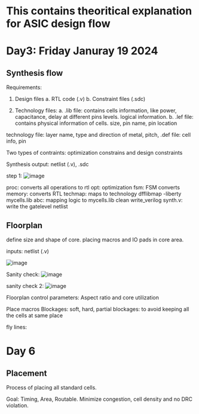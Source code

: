 # This contains theoritical explanation for ASIC design flow


# Day3: Friday Januray 19 2024
## Synthesis flow
Requirements: 

1. Design files
      a. RTL code (.v)
      b. Constraint files (.sdc)

2. Technology files:
     a. .lib file: contains cells information, like power, capacitance, delay at different pins levels. logical information.
     b. .lef file: contains physical information of cells. size, pin name, pin location


technology file: layer name, type and direction of metal, pitch, 
   .def file: cell info, pin

Two types of contraints: optimization constrains and design constraints

Synthesis output: netlist (.v), .sdc


step 1:
![image](https://github.com/RajuMachupalli/OPENROAD_FLOW_SCRIPT_IITG/assets/52839597/7b22f945-a15e-4446-852b-c3b67ac3cf10)

proc: converts all operations to rtl
opt: optimization
fsm: FSM converts
memory: converts RTL
techmap: maps to technology
dfflibmap -liberty mycells.lib 
abc: mapping logic to mycells.lib
clean
write_verilog synth.v: write the gatelevel netlist





## Floorplan
define size and shape of core.
placing macros and IO pads in core area.



inputs: netlist (.v)

![image](https://github.com/RajuMachupalli/OPENROAD_FLOW_SCRIPT_IITG/assets/52839597/b84199c3-e7f0-4e7a-b9e2-2bcc8c1f9b4e)

Sanity check:
![image](https://github.com/RajuMachupalli/OPENROAD_FLOW_SCRIPT_IITG/assets/52839597/c49415ea-add5-445f-abaa-b1b812861846)

sanity check 2:
![image](https://github.com/RajuMachupalli/OPENROAD_FLOW_SCRIPT_IITG/assets/52839597/6735bc66-c639-4f90-9501-97737b18987a)

Floorplan control parameters: Aspect ratio and core utilization

Place macros
Blockages: soft, hard, partial blockages: to avoid keeping all the cells at same place

fly lines: 

# Day 6
## Placement
Process of placing all standard cells.

Goal: Timing, Area, Routable. Minimize congestion, cell density and no DRC violation.
